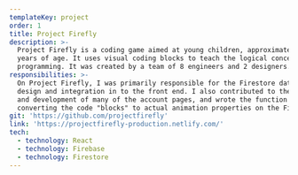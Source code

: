 ```yaml
---
templateKey: project
order: 1
title: Project Firefly
description: >-
  Project Firefly is a coding game aimed at young children, approximately five
  years of age. It uses visual coding blocks to teach the logical concepts of
  programming. It was created by a team of 8 engineers and 2 designers. 
responsibilities: >-
  On Project Firefly, I was primarily responsible for the Firestore database
  design and integration in to the front end. I also contributed to the styling
  and development of many of the account pages, and wrote the function for
  converting the code "blocks" to actual animation properties on the Fireflies.
git: 'https://github.com/projectfirefly'
link: 'https://projectfirefly-production.netlify.com/'
tech:
  - technology: React
  - technology: Firebase
  - technology: Firestore
---
```


